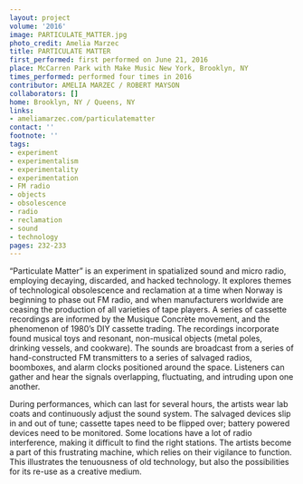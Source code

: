 ```yaml
---
layout: project
volume: '2016'
image: PARTICULATE_MATTER.jpg
photo_credit: Amelia Marzec
title: PARTICULATE MATTER
first_performed: first performed on June 21, 2016
place: McCarren Park with Make Music New York, Brooklyn, NY
times_performed: performed four times in 2016
contributor: AMELIA MARZEC / ROBERT MAYSON
collaborators: []
home: Brooklyn, NY / Queens, NY
links:
- ameliamarzec.com/particulatematter
contact: ''
footnote: ''
tags:
- experiment
- experimentalism
- experimentality
- experimentation
- FM radio
- objects
- obsolescence
- radio
- reclamation
- sound
- technology
pages: 232-233
---
```


“Particulate Matter” is an experiment in spatialized sound and micro radio, employing decaying, discarded, and hacked technology. It explores themes of technological obsolescence and reclamation at a time when Norway is beginning to phase out FM radio, and when manufacturers worldwide are ceasing the production of all varieties of tape players. A series of cassette recordings are informed by the Musique Concrète movement, and the phenomenon of 1980’s DIY cassette trading. The recordings incorporate found musical toys and resonant, non-musical objects (metal poles, drinking vessels, and cookware). The sounds are broadcast from a series of hand-constructed FM transmitters to a series of salvaged radios, boomboxes, and alarm clocks positioned around the space. Listeners can gather and hear the signals overlapping, fluctuating, and intruding upon one another.

During performances, which can last for several hours, the artists wear lab coats and continuously adjust the sound system. The salvaged devices slip in and out of tune; cassette tapes need to be flipped over; battery powered devices need to be monitored. Some locations have a lot of radio interference, making it difficult to find the right stations. The artists become a part of this frustrating machine, which relies on their vigilance to function. This illustrates the tenuousness of old technology, but also the possibilities for its re-use as a creative medium.
